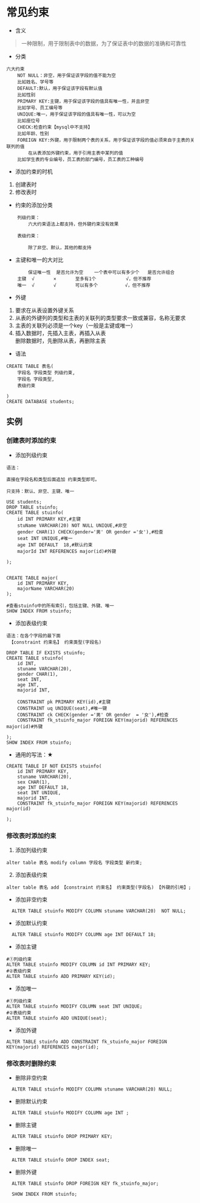 
# 常见约束

* 含义
> 一种限制，用于限制表中的数据，为了保证表中的数据的准确和可靠性

* 分类
``` 
六大约束
	NOT NULL：非空，用于保证该字段的值不能为空
	比如姓名、学号等
	DEFAULT:默认，用于保证该字段有默认值
	比如性别
	PRIMARY KEY:主键，用于保证该字段的值具有唯一性，并且非空
	比如学号、员工编号等
	UNIQUE:唯一，用于保证该字段的值具有唯一性，可以为空
	比如座位号
	CHECK:检查约束【mysql中不支持】
	比如年龄、性别
	FOREIGN KEY:外键，用于限制两个表的关系，用于保证该字段的值必须来自于主表的关联列的值
		在从表添加外键约束，用于引用主表中某列的值
	比如学生表的专业编号，员工表的部门编号，员工表的工种编号
```
* 添加约束的时机
1. 创建表时
2. 修改表时

* 约束的添加分类
``` 
	列级约束：
		六大约束语法上都支持，但外键约束没有效果
		
	表级约束：
		
		除了非空、默认，其他的都支持
```

* 主键和唯一的大对比
``` 
		保证唯一性  是否允许为空    一个表中可以有多少个   是否允许组合
	主键	√		×		至多有1个           √，但不推荐
	唯一	√		√		可以有多个          √，但不推荐
```


* 外键
1. 要求在从表设置外键关系
2. 从表的外键列的类型和主表的关联列的类型要求一致或兼容，名称无要求
3. 主表的关联列必须是一个key（一般是主键或唯一）
4. 插入数据时，先插入主表，再插入从表  
	删除数据时，先删除从表，再删除主表


* 语法
``` 
CREATE TABLE 表名(
	字段名 字段类型 列级约束,
	字段名 字段类型,
	表级约束

)
CREATE DATABASE students;
```

## 实例
### 创建表时添加约束

* 添加列级约束
``` 
语法：

直接在字段名和类型后面追加 约束类型即可。

只支持：默认、非空、主键、唯一
```

``` 
USE students;
DROP TABLE stuinfo;
CREATE TABLE stuinfo(
	id INT PRIMARY KEY,#主键
	stuName VARCHAR(20) NOT NULL UNIQUE,#非空
	gender CHAR(1) CHECK(gender='男' OR gender ='女'),#检查
	seat INT UNIQUE,#唯一
	age INT DEFAULT  18,#默认约束
	majorId INT REFERENCES major(id)#外键

);


CREATE TABLE major(
	id INT PRIMARY KEY,
	majorName VARCHAR(20)
);

#查看stuinfo中的所有索引，包括主键、外键、唯一
SHOW INDEX FROM stuinfo;
```

* 添加表级约束
``` 
语法：在各个字段的最下面
 【constraint 约束名】 约束类型(字段名) 
```

``` 
DROP TABLE IF EXISTS stuinfo;
CREATE TABLE stuinfo(
	id INT,
	stuname VARCHAR(20),
	gender CHAR(1),
	seat INT,
	age INT,
	majorid INT,
	
	CONSTRAINT pk PRIMARY KEY(id),#主键
	CONSTRAINT uq UNIQUE(seat),#唯一键
	CONSTRAINT ck CHECK(gender ='男' OR gender  = '女'),#检查
	CONSTRAINT fk_stuinfo_major FOREIGN KEY(majorid) REFERENCES major(id)#外键
	
);
SHOW INDEX FROM stuinfo;
```
* 通用的写法：★
``` 
CREATE TABLE IF NOT EXISTS stuinfo(
	id INT PRIMARY KEY,
	stuname VARCHAR(20),
	sex CHAR(1),
	age INT DEFAULT 18,
	seat INT UNIQUE,
	majorid INT,
	CONSTRAINT fk_stuinfo_major FOREIGN KEY(majorid) REFERENCES major(id)

);
```

### 修改表时添加约束

1. 添加列级约束
```
alter table 表名 modify column 字段名 字段类型 新约束;
```

2. 添加表级约束
```
alter table 表名 add 【constraint 约束名】 约束类型(字段名) 【外键的引用】;
```

* 添加非空约束
```
  ALTER TABLE stuinfo MODIFY COLUMN stuname VARCHAR(20)  NOT NULL;
```
* 添加默认约束
```
  ALTER TABLE stuinfo MODIFY COLUMN age INT DEFAULT 18;
```

* 添加主键
``` 
#①列级约束
ALTER TABLE stuinfo MODIFY COLUMN id INT PRIMARY KEY;
#②表级约束
ALTER TABLE stuinfo ADD PRIMARY KEY(id);
```

* 添加唯一
``` 
#①列级约束
ALTER TABLE stuinfo MODIFY COLUMN seat INT UNIQUE;
#②表级约束
ALTER TABLE stuinfo ADD UNIQUE(seat);
```
* 添加外键
``` 
ALTER TABLE stuinfo ADD CONSTRAINT fk_stuinfo_major FOREIGN KEY(majorid) REFERENCES major(id); 
```

### 修改表时删除约束

* 删除非空约束
```
  ALTER TABLE stuinfo MODIFY COLUMN stuname VARCHAR(20) NULL;
```
* 删除默认约束
```
  ALTER TABLE stuinfo MODIFY COLUMN age INT ;
```
* 删除主键
```
  ALTER TABLE stuinfo DROP PRIMARY KEY;
```
  
* 删除唯一
```
  ALTER TABLE stuinfo DROP INDEX seat;
```
  
* 删除外键
```
  ALTER TABLE stuinfo DROP FOREIGN KEY fk_stuinfo_major;
  
  SHOW INDEX FROM stuinfo;
```

